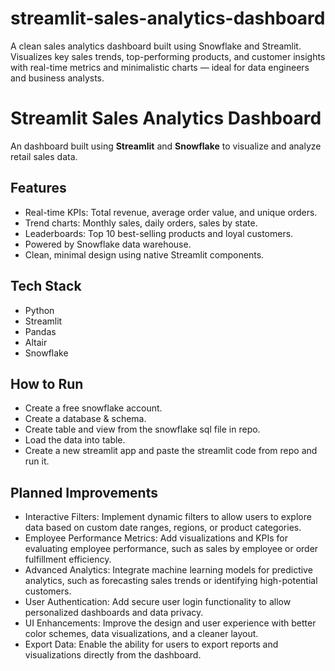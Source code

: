 # streamlit-sales-analytics-dashboard
A clean sales analytics dashboard built using Snowflake and Streamlit. Visualizes key sales trends, top-performing products, and customer insights with real-time metrics and minimalistic charts — ideal for data engineers and business analysts.

# Streamlit Sales Analytics Dashboard

An dashboard built using **Streamlit** and **Snowflake** to visualize and analyze retail sales data.

## Features

- Real-time KPIs: Total revenue, average order value, and unique orders.
- Trend charts: Monthly sales, daily orders, sales by state.
- Leaderboards: Top 10 best-selling products and loyal customers.
- Powered by Snowflake data warehouse.
- Clean, minimal design using native Streamlit components.

## Tech Stack

- Python
- Streamlit
- Pandas
- Altair
- Snowflake

## How to Run

- Create a free snowflake account.
- Create a database & schema.
- Create table and view from the snowflake sql file in repo.
- Load the data into table.
- Create a new streamlit app and paste the streamlit code from repo and run it.

## Planned Improvements
- Interactive Filters: Implement dynamic filters to allow users to explore data based on custom date ranges, regions, or product categories.
- Employee Performance Metrics: Add visualizations and KPIs for evaluating employee performance, such as sales by employee or order fulfillment efficiency.
- Advanced Analytics: Integrate machine learning models for predictive analytics, such as forecasting sales trends or identifying high-potential customers.
- User Authentication: Add secure user login functionality to allow personalized dashboards and data privacy.
- UI Enhancements: Improve the design and user experience with better color schemes, data visualizations, and a cleaner layout.
- Export Data: Enable the ability for users to export reports and visualizations directly from the dashboard.
